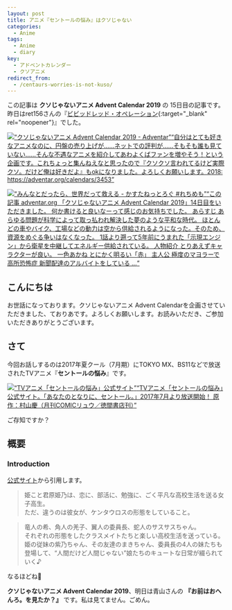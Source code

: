 ```yaml
---
layout: post
title: アニメ『セントールの悩み』はクソじゃない
categories:
  - Anime
tags:
  - Anime
  - diary
key:
  - アドベントカレンダー
  - クソアニメ
redirect_from:
  - /centaurs-worries-is-not-kuso/
---
```


この記事は **クソじゃないアニメ Advent Calendar 2019** の 15日目の記事です。昨日はret156さんの『[ビビッドレッド・オペレーション](https://ret156.hatenablog.com/entry/2019/12/14/165825){:target="_blank" rel="noopener"}』でした。

<div class="embed-html-box"><p class="embed-html-box-inner"><a href="https://adventar.org/calendars/3982" target="_blank" rel="noopener nofollow"><span class="embed-html-box_image"><img src="https://woinc.jp/img/cache/thumbnail-1x1.svg" style="background-image: url(https://adventar.org/og_image.png);"></span><span class="embed-html-box_meta"><span class="embed-html-box_title"><q>クソじゃないアニメ Advent Calendar 2019 - Adventar</q></span><span class="embed-html-box_description"><q>自分はとても好きなアニメなのに、円盤の売り上げが……ネットでの評判が……そもそも誰も見ていない……そんな不遇なアニメを紹介してあわよくばファンを増やそう！という企画です。これちょっと集んねえなと思ったので『クソクソ言われてるけど実際クソ。だけど俺は好きだよ』もokになりました。よろしくお願いします。2018: https://adventar.org/calendars/3453</q></span></span></a></p></div>

<div class="embed-html-box"><p class="embed-html-box-inner"><a href="https://ret156.hatenablog.com/entry/2019/12/14/165825" target="_blank" rel="noopener nofollow"><span class="embed-html-box_image"><img src="https://woinc.jp/img/cache/thumbnail-120x63.svg" style="background-image: url(https://ogimage.blog.st-hatena.com/12921228815725969725/26006613483073781/1576313361);"></span><span class="embed-html-box_meta"><span class="embed-html-box_title"><q>みんなとだったら、世界だって救える - かすたねっとろぐ #れちめも</q></span><span class="embed-html-box_description"><q>この記事 adventar.org 「クソじゃないアニメ Advent Calendar 2019」14日目をいただきました。 何か書けると良いなーって感じのお気持ちでした。 あらすじ あらゆる問題が科学によって取っ払われ解決した夢のような平和な時代。 ほとんどの車やバイク、工場などの動力は空から供給されるようになった。そのため、資源をめぐる争いはなくなった。 1話より遡って5年前にうまれた「示現エンジン」から衛星を中継してエネルギー供給されている。 人物紹介 とりあえずキャラクターが良い。 一色あかね とにかく明るい「赤」 主人公 極度のマヨラーで高所恐怖症 新聞配達のアルバイトをしている …</q></span></span></a></p></div>

## こんにちは

お世話になっております。クソじゃないアニメ Advent Calendarを企画させていただきました、ておりあです。よろしくお願いします。お読みいただき、ご参加いただきありがとうございます。

## さて
今回お話しするのは2017年夏クール（7月期）にTOKYO MX、BS11などで放送されたTVアニメ『**セントールの悩み**』です。

<div class="embed-html-box"><p class="embed-html-box-inner"><a href="http://centaur-anime.com/" target="_blank" rel="noopener nofollow"><span class="embed-html-box_image"><img src="https://woinc.jp/img/cache/thumbnail-120x63.svg" style="background-image: url(http://centaur-anime.com/img/ogp.jpg?2);"></span><span class="embed-html-box_meta"><span class="embed-html-box_title"><q>TVアニメ「セントールの悩み」公式サイト</q></span><span class="embed-html-box_description"><q>TVアニメ「セントールの悩み」公式サイト。「あなたのとなりに、セントール。」2017年7月より放送開始！ 原作：村山慶（月刊COMICリュウ／徳間書店刊）</q></span></span></a></p></div>

ご存知ですか？

## 概要
### Introduction
[公式サイト](http://centaur-anime.com/story/#/)から引用します。

> 姫こと君原姫乃は、恋に、部活に、勉強に、ごく平凡な高校生活を送る女子高生。  
> ただ、違うのは彼女が、ケンタウロスの形態をしていること。

> 竜人の希、角人の羌子、翼人の委員長、蛇人のサスサスちゃん。  
> それぞれの形態をしたクラスメイトたちと楽しい高校生活を送っている。  
> 姫の従妹の紫乃ちゃん、その友達のまきちゃん、委員長の4人の妹たちも登場して、“人間だけど人間じゃない”娘たちのキュートな日常が綴られていく♪

なるほどね🤔













**クソじゃないアニメ Advent Calendar 2019**、明日は青山さんの **『お前はおへんろ。を見たか？』** です。私は見てません。ごめん。
